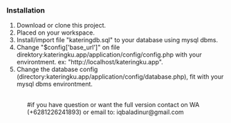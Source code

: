 <h3>Installation</h3>
<ol>
	<li>
		Download or clone this project.
	</li>
	<li>
		Placed on your workspace.
	</li>
	<li>
		Install/import file "kateringdb.sql" to your database using mysql dbms.
	</li>
	<li>
		Change "$config['base_url']" on file direktory:kateringku.app/application/config/config.php with your environtment. ex: "http://localhost/kateringku.app".
	</li>
	<li>
		Change the database config (directory:kateringku.app/application/config/database.php), fit with your mysql dbms environtment.
	</li>
<ol>
<br>
#if you have question or want the full version contact on WA (+6281226241893) or email to: iqbaladinur@gmail.com
